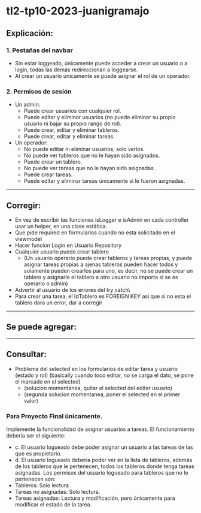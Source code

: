 # tl2-tp10-2023-juanigramajo

## Explicación:

### 1. Pestañas del navbar
- Sin estar loggeado, únicamente puede acceder a crear un usuario o a login, todas las demás redireccionan a loggearse.
- Al crear un usuario únicamente se puede asignar el rol de un operador.

### 2. Permisos de sesión
- Un admin:
    - Puede crear usuarios con cualquier rol.
    - Puede editar y eliminar usuarios (no puede eliminar su propio usuario ni bajar su propio rango de rol).
    - Puede crear, editar y eliminar tableros.
    - Puede crear, editar y eliminar tareas.
- Un operador:
    - No puede editar ni eliminar usuarios, solo verlos.
    - No puede ver tableros que no le hayan sido asignados.
    - Puede crear un tablero.
    - No puede ver tareas que no le hayan sido asignadas.
    - Puede crear tareas.
    - Puede editar y eliminar tareas únicamente si le fueron asignadas.

---


## Corregir:
- En vez de escribir las funciones isLogger e isAdmin en cada controller usar un helper, en una clase estática.
- Que pide required en formularios cuando no esta solicitado en el viewmodel
- Hacer funcion Login en Usuario Repository
- Cualquier usuario puede crear tablero
    - (Un usuario operario puede crear tableros y tareas propias, y puede asignar tareas propias a ajenas
    tableros pueden hacer todos
    y solamente pueden crearlos para uno, es decir, no se puede crear un tablero y asignarle el tablero a otro usuario
    no importa si se es operario o admin)
- Advertir al usuario de los errores del try catch\
- Para crear una tarea, el IdTablero es FOREIGN KEY asi que si no esta el tablero dara un error, dar a corregir

---

## Se puede agregar:

---

## Consultar:
- Problema del selected en los formularios de editar tarea y usuario (estado y rol) (basically cuando toco editar, no se carga el dato, se pone el marcado en el selected)
    - (solucion momentanea, quitar el selected del editar usuario)
    - (segunda solucion momentanea, poner el selected en el primer valor)



### Para Proyecto Final únicamente.
Implemente la funcionalidad de asignar usuarios a tareas. El funcionamiento debería ser el siguiente:
- c. El usuario logueado debe poder asignar un usuario a las tareas de las que es propietario.
- d. El usuario logueado debería poder ver en la lista de tableros, además de los tableros que le pertenecen, todos los tableros donde tenga tareas asignadas. Los permisos del usuario logueado para tableros que no le pertenecen son:
- Tableros: Solo lectura
- Tareas no asignadas: Solo lectura.
- Tareas asignadas: Lectura y modificación, pero únicamente para modificar el estado de la tarea.